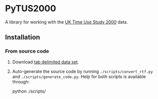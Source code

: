 # PyTUS2000

A library for working with the [UK Time Use Study 2000](https://discover.ukdataservice.ac.uk/catalogue?sn=4504) data.

## Installation

### From source code

1) Download [tab delimited data set](https://discover.ukdataservice.ac.uk/catalogue?sn=4504).

2) Auto-generate the source code by running `./scripts/convert_rtf.py` and `./scripts/generate_code.py`. Help for both scripts is available through:

    python ./scripts/<script>.py --help

3) `pip install .`

## Developer Guide

### Prepare your environment

#### Download and extract data set

To run all tests and to generate the source code, you will need the original data set. Extract it into `./data/` so that it will be discovered by the test runner. Your directory should look like this:

    ./data/
        4504_file_information.rtf
        mrdoc/
            ...
        read4504.txt
        tab/
            ...
    ./pytus2000/
        ...
    ...

#### Convert rtf

The original data dictionaries come in rtf format. For running the tests and generating the source code, you will need to convert them to plain text first. Make sure you have a Python 2 environment with `pyth`, `click`, and `pathlib` installed and run:

    python ./scripts/convert_rtf.py ./data/mrdoc/allissue/ ./data/mrdoc/allissue/

#### Auto-generate data dictionaries

    python ./scripts/generate_code.py ./data/mrdoc/allissue/

You will need to repeat this step whenever you do changes to the script generating the code.

#### Install pytus

Make sure you have the source code autogenerated, see above. Best install `pytus2000` in editable mode:

    $ pip install -e .

### Run the test suite

Make sure you have set up your environment as described above. Run the test suite with py.test:

    $ py.test
